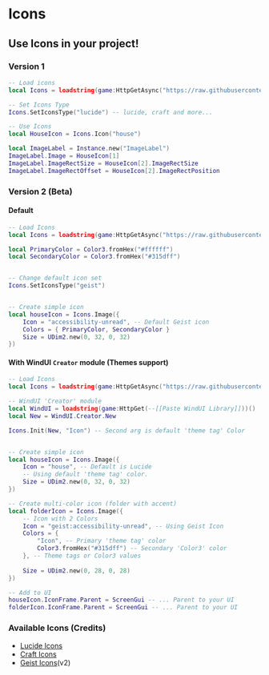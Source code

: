 # Icons


## Use Icons in your project!

### Version 1
```lua
-- Load icons
local Icons = loadstring(game:HttpGetAsync("https://raw.githubusercontent.com/Footagesus/Icons/main/Main.lua"))()

-- Set Icons Type
Icons.SetIconsType("lucide") -- lucide, craft and more...

-- Use Icons
local HouseIcon = Icons.Icon("house")

local ImageLabel = Instance.new("ImageLabel")
ImageLabel.Image = HouseIcon[1]
ImageLabel.ImageRectSize = HouseIcon[2].ImageRectSize
ImageLabel.ImageRectOffset = HouseIcon[2].ImageRectPosition
```


### Version 2 (Beta)

#### Default
```lua
-- Load Icons
local Icons = loadstring(game:HttpGetAsync("https://raw.githubusercontent.com/Footagesus/Icons/main/Main-v2.lua"))()

local PrimaryColor = Color3.fromHex("#ffffff")
local SecondaryColor = Color3.fromHex("#315dff")


-- Change default icon set
Icons.SetIconsType("geist")


-- Create simple icon
local houseIcon = Icons.Image({
    Icon = "accessibility-unread", -- Default Geist icon
    Colors = { PrimaryColor, SecondaryColor }
    Size = UDim2.new(0, 32, 0, 32)
})

```

#### With WindUI `Creator` module (Themes support)
```lua
-- Load Icons
local Icons = loadstring(game:HttpGetAsync("https://raw.githubusercontent.com/Footagesus/Icons/main/Main-v2.lua"))()

-- WindUI 'Creator' module
local WindUI = loadstring(game:HttpGet(--[[Paste WindUI Library]]))()
local New = WindUI.Creator.New

Icons.Init(New, "Icon") -- Second arg is default 'theme tag' Color


-- Create simple icon
local houseIcon = Icons.Image({
    Icon = "house", -- Default is Lucide
    -- Using default 'theme tag' color.
    Size = UDim2.new(0, 32, 0, 32)
})

-- Create multi-color icon (folder with accent)
local folderIcon = Icons.Image({
    -- Icon with 2 Colors
    Icon = "geist:accessibility-unread", -- Using Geist Icon
    Colors = {
        "Icon", -- Primary 'theme tag' color
        Color3.fromHex("#315dff") -- Secondary 'Color3' color 
    }, -- Theme tags or Color3 values
    
    Size = UDim2.new(0, 28, 0, 28)
})

-- Add to UI
houseIcon.IconFrame.Parent = ScreenGui -- ... Parent to your UI
folderIcon.IconFrame.Parent = ScreenGui -- ... Parent to your UI
```



### Available Icons (Credits)
- [Lucide Icons](https://github.com/lucide-icons/lucide)
- [Craft Icons](https://www.figma.com/community/file/1415718327120418204)
- [Geist Icons](https://vercel.com/geist/icons)(v2)